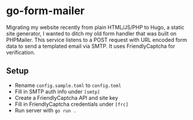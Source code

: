# go-form-mailer

Migrating my website recently from plain HTML/JS/PHP to Hugo, a static site generator, I wanted to ditch my old
form handler that was built on PHPMailer. This service listens to a POST request with URL encoded form data to
send a templated email via SMTP. It uses FriendlyCaptcha for verification.

## Setup

- Rename `config.sample.toml` to `config.toml`
- Fill in SMTP auth info under `[smtp]`
- Create a FriendlyCaptcha API and site key
- Fill in FriendlyCaptcha credentials under `[frc]`
- Run server with `go run .`